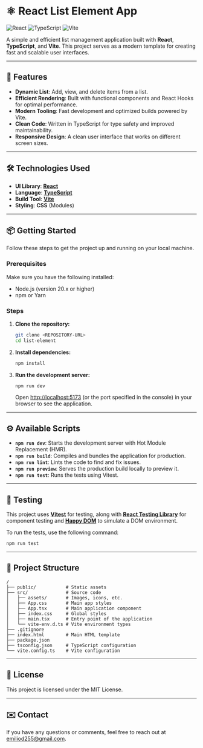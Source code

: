 # ⚛️ React List Element App

![React](https://img.shields.io/badge/React-61DAFB?style=for-the-badge&logo=react&logoColor=black)
![TypeScript](https://img.shields.io/badge/TypeScript-007ACC?style=for-the-badge&logo=typescript&logoColor=white)
![Vite](https://img.shields.io/badge/Vite-646CFF?style=for-the-badge&logo=vite&logoColor=white)

A simple and efficient list management application built with **React**, **TypeScript**, and **Vite**. This project serves as a modern template for creating fast and scalable user interfaces.

---

## 🚀 Features

- **Dynamic List**: Add, view, and delete items from a list.
- **Efficient Rendering**: Built with functional components and React Hooks for optimal performance.
- **Modern Tooling**: Fast development and optimized builds powered by Vite.
- **Clean Code**: Written in TypeScript for type safety and improved maintainability.
- **Responsive Design**: A clean user interface that works on different screen sizes.

---

## 🛠️ Technologies Used

- **UI Library**: [**React**](https://react.dev/)
- **Language**: [**TypeScript**](https://www.typescriptlang.org/)
- **Build Tool**: [**Vite**](https://vitejs.dev/)
- **Styling**: **CSS** (Modules)

---

## 📦 Getting Started

Follow these steps to get the project up and running on your local machine.

### Prerequisites

Make sure you have the following installed:

- Node.js (version 20.x or higher)
- npm or Yarn

### Steps

1.  **Clone the repository:**

    ```bash
    git clone <REPOSITORY-URL>
    cd list-element
    ```

2.  **Install dependencies:**

    ```bash
    npm install
    ```

3.  **Run the development server:**

    ```bash
    npm run dev
    ```

    Open [http://localhost:5173](http://localhost:5173) (or the port specified in the console) in your browser to see the application.

---

## ⚙️ Available Scripts

- **`npm run dev`**: Starts the development server with Hot Module Replacement (HMR).
- **`npm run build`**: Compiles and bundles the application for production.
- **`npm run lint`**: Lints the code to find and fix issues.
- **`npm run preview`**: Serves the production build locally to preview it.
- **`npm run test`**: Runs the tests using Vitest.

---

## 🧪 Testing

This project uses [**Vitest**](https://vitest.dev/) for testing, along with [**React Testing Library**](https://testing-library.com/docs/react-testing-library/intro/) for component testing and [**Happy DOM**](https://github.com/capricorn86/happy-dom) to simulate a DOM environment.

To run the tests, use the following command:

```bash
npm run test
```

---

## 📁 Project Structure

```
/
├── public/           # Static assets
├── src/              # Source code
│   ├── assets/       # Images, icons, etc.
│   ├── App.css       # Main app styles
│   ├── App.tsx       # Main application component
│   ├── index.css     # Global styles
│   ├── main.tsx      # Entry point of the application
│   └── vite-env.d.ts # Vite environment types
├── .gitignore
├── index.html        # Main HTML template
├── package.json
├── tsconfig.json     # TypeScript configuration
└── vite.config.ts    # Vite configuration
```

---

## 📄 License

This project is licensed under the MIT License.

---

## ✉️ Contact

If you have any questions or comments, feel free to reach out at [emiliod255@gmail.com](mailto:emiliod255@gmail.com).